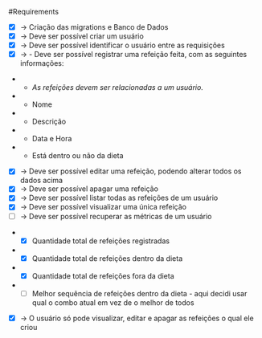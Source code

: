 #Requirements

- [X] -> Criação das migrations e Banco de Dados
- [X] -> Deve ser possível criar um usuário
- [X] -> Deve ser possível identificar o usuário entre as requisições
- [X] -> - Deve ser possível registrar uma refeição feita, com as seguintes informações:
-  - *As refeições devem ser relacionadas a um usuário.*
-  - Nome
-  - Descrição
-  - Data e Hora
-  - Está dentro ou não da dieta
- [X] -> Deve ser possível editar uma refeição, podendo alterar todos os dados acima
- [X] -> Deve ser possível apagar uma refeição
- [X] -> Deve ser possível listar todas as refeições de um usuário
- [X] -> Deve ser possível visualizar uma única refeição
- [ ] -> Deve ser possível recuperar as métricas de um usuário
-  - [X] Quantidade total de refeições registradas
-  - [X] Quantidade total de refeições dentro da dieta
-  - [X] Quantidade total de refeições fora da dieta
-  - [ ] Melhor sequência de refeições dentro da dieta - aqui decidi usar qual o combo atual em vez de o melhor de todos
- [X] -> O usuário só pode visualizar, editar e apagar as refeições o qual ele criou
